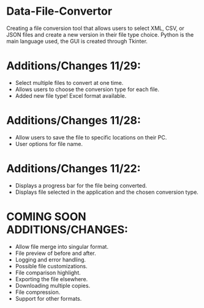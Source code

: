 # Data-File-Convertor

Creating a file conversion tool that allows users to select XML, CSV, or JSON  files and create a new version in their file type choice. 
Python is the main language used, the GUI is created through Tkinter.

# Additions/Changes 11/29:
- Select multiple files to convert at one time.
- Allows users to choose the conversion type for each file.
- Added new file type! Excel format available.

# Additions/Changes 11/28:
- Allow users to save the file to specific locations on their PC.
- User options for file name.

# Additions/Changes 11/22:
- Displays a progress bar for the file being converted.
- Displays file selected in the application and the chosen conversion type.

# COMING SOON ADDITIONS/CHANGES:
- Allow file merge into singular format.
- File preview of before and after.
- Logging and error handling.
- Possible file customizations.
- File comparison highlight.
- Exporting the file elsewhere.
- Downloading multiple copies.
- File compression.
- Support for other formats.

